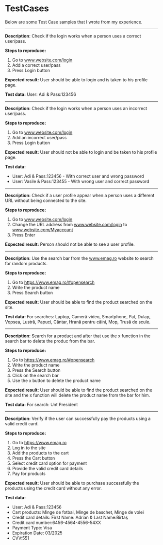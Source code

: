 # TestCases

Below are some Test Case samples that I wrote from my experience. 

-----------------

**Description:**
Check if the login works when a person uses a correct user/pass.

**Steps to reproduce:**
1. Go to www.website.com/login
2. Add a correct user/pass
3. Press Login button

**Expected result:**
User should be able to login and is taken to his profile page.

**Test data:**
User: Adi & Pass:123456


-----------------

**Description:**
Check if the login works when a person uses an incorrect user/pass.

**Steps to reproduce:**
1. Go to www.website.com/login
2. Add an incorrect user/pass
3. Press Login button

**Expected result:**
User should not be able to login and be taken to his profile page.

**Test data:**
* User: Adi & Pass:123456 - With correct user and wrong password
* User: Vasile & Pass:123455 - With wrong user and correct password


----------------

**Description:**
Check if a user profile appear when a person uses a different URL without being connected to the site.

**Steps to reproduce:**
1. Go to www.website.com/login
2. Change the URL address from www.website.com/login to www.website.com/Myaccount
3. Press Enter

**Expected result:**
Person should not be able to see a user profile.


-----------------

**Description:**
Use the search bar from the www.emag.ro website to search for random products.

**Steps to reproduce:**
1. Go to https://www.emag.ro/#opensearch
2. Write the product name
3. Press Search button

**Expected result:**
User should be able to find the product searched on the site.

**Test data:**
For searches: Laptop, Cameră video, Smartphone, Pat, Dulap, Vopsea, Lustră, Papuci, Cântar, Hrană pentru câini, Mop, Trusă de scule.


-----------------

**Description:**
Search for a product and after that use the x function in the search bar to delete the produc from the bar.

**Steps to reproduce:**
1. Go to https://www.emag.ro/#opensearch
2. Write the product name
3. Press the Search button
4. Click on the search bar
5. Use the x button to delete the product name

**Expected result:**
User should be able to find the product searched on the site and the x function will delete the product name from the bar for him.

**Test data:**
For search: Unt President


-----------------

**Description:**
Verify if the user can successfully pay the products using a valid credit card.

**Steps to reproduce:**
1. Go to https://www.emag.ro
2. Log in to the site
3. Add the products to the cart
4. Press the Cart button
5. Select credit card option for payment
6. Provide the valid credit card details
7. Pay for products

**Expected result:**
User should be able to purchase successfully the products using the credit card without any error.

**Test data:**
* User: Adi & Pass:123456
* Cart products: Minge de fotbal, Minge de baschet, Minge de volei
* Credit card details: First Name: Adrian & Last Name:Birtaş
* Credit card number:6456-4564-4556-54XX
* Payment Type: Visa
* Expiration Date: 03/2025
* CVV:551


